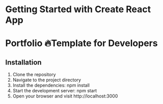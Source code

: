 # Getting Started with Create React App

# Portfolio 🔥Template for Developers

## Installation

1. Clone the repository
2. Navigate to the project directory
3. Install the dependencies: npm install
4. Start the development server: npm start
5. Open your browser and visit http://localhost:3000


